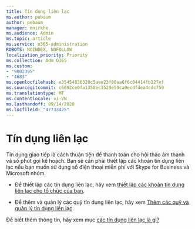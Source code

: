 ```yaml
---
title: Tín dụng liên lạc
ms.author: pebaum
author: pebaum
manager: mnirkhe
ms.audience: Admin
ms.topic: article
ms.service: o365-administration
ROBOTS: NOINDEX, NOFOLLOW
localization_priority: Priority
ms.collection: Adm_O365
ms.custom:
- "9002395"
- "4683"
ms.openlocfilehash: e35454836320c5aee23f80aa6f6c04414fb127ef
ms.sourcegitcommit: c6692ce0fa1358ec3529e59ca0ecdfdea4cdc759
ms.translationtype: MT
ms.contentlocale: vi-VN
ms.lasthandoff: 09/14/2020
ms.locfileid: "47733425"
---
```

# <a name="communication-credits"></a>Tín dụng liên lạc

Tín dụng giao tiếp là cách thuận tiện để thanh toán cho hội thảo âm thanh và số phút gọi kế hoạch. Bạn sẽ cần phải thiết lập các khoản tín dụng liên lạc nếu bạn muốn sử dụng số điện thoại miễn phí với Skype for Business và Microsoft nhóm.

- Để thiết lập các tín dụng liên lạc, hãy xem [thiết lập các khoản tín dụng liên lạc cho tổ chức của bạn](https://docs.microsoft.com/microsoftteams/set-up-communications-credits-for-your-organization). 

- Để thêm và quản lý các quỹ tín dụng liên lạc, hãy xem [Thêm các quỹ và quản lý tín dụng liên lạc](https://docs.microsoft.com/microsoftteams/add-funds-and-manage-communications-credits). 

Để biết thêm thông tin, hãy xem mục [các tín dụng liên lạc là gì?](https://docs.microsoft.com/microsoftteams/what-are-communications-credits)
